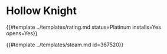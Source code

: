 # Hollow Knight
<!-- script:Aliases [] -->

{{#template ../templates/rating.md status=Platinum installs=Yes opens=Yes}}

{{#template ../templates/steam.md id=367520}}

